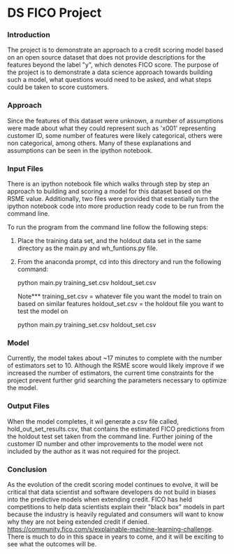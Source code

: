 # DS FICO Project
### Introduction
The project is to demonstrate an approach to a credit scoring model based on an open source dataset that does not provide descriptions for the features beyond the label "y", which denotes FICO score. The purpose of the project is to demonstrate a data science approach towards building such a model, what questions would need to be asked, and what steps could be taken to score customers. 

### Approach
Since the features of this dataset were unknown, a number of assumptions were made about what they could represent such as 'x001' representing customer ID, some number of features were likely categorical, others were non categorical, among others. Many of these explanations and assumptions can be seen in the ipython notebook.

### Input Files
There is an ipython notebook file which walks through step by step an approach to building and scoring a model for this dataset based on the RSME value.  Additionally, two files were provided that essentially turn the ipython notebook code into more production ready code to be run from the command line.

To run the program from the command line follow the following steps:

1. Place the training data set, and the holdout data set in the same directory as the main.py and wh_funtions.py file.
2. From the anaconda prompt, cd into this directory and run the following command:
  
   python main.py training_set.csv holdout_set.csv
  
   Note***
   training_set.csv = whatever file you want the model to train on based on similar features
   holdout_set.csv = the holdout file you want to test the model on
   
   python main.py training_set.csv holdout_set.csv
   
   
### Model
Currently, the model takes about ~17 minutes to complete with the number of estimators set to 10. Although the RSME score would likely improve if we increased the number of estimators, the current time constraints for the project prevent further grid searching the parameters necessary to optimize the model.

### Output Files
When the model completes, it wil generate a csv file called, hold_out_set_results.csv, that contains the estimated FICO predictions from the holdout test set taken from the command line. Further joining of the customer ID number and other improvements to the model were not included by the author as it was not required for the project.

### Conclusion
As the evolution of the credit scoring model continues to evolve, it will be critical that data scientist and software developers do not build in biases into the predictive models when extending credit.  FICO has held competitions to help data scientists explain their "black box" models in part because the industry is heavily regulated and consumers will want to know why they are not being extended credit if denied.  https://community.fico.com/s/explainable-machine-learning-challenge.  There is much to do in this space in years to come, and it will be exciting to see what the outcomes will be.
   
 
